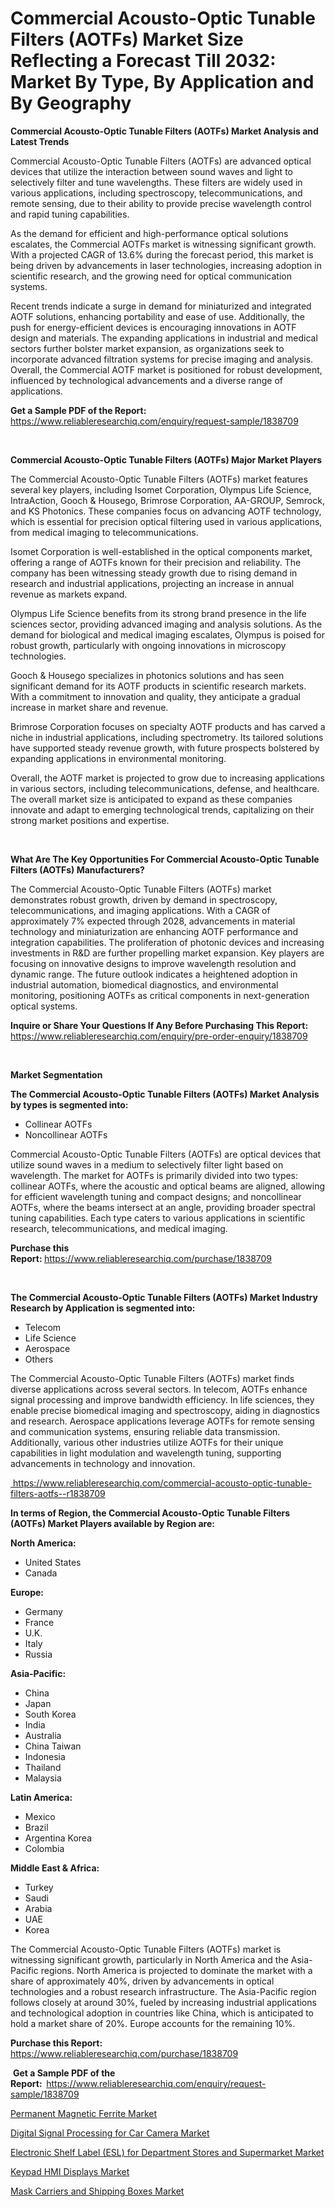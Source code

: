 <p><h1>Commercial Acousto-Optic Tunable Filters (AOTFs) Market Size Reflecting a Forecast Till 2032: Market By Type, By Application and By Geography</h1></p><p><strong>Commercial Acousto-Optic Tunable Filters (AOTFs) Market Analysis and Latest Trends</strong></p>
<p><p>Commercial Acousto-Optic Tunable Filters (AOTFs) are advanced optical devices that utilize the interaction between sound waves and light to selectively filter and tune wavelengths. These filters are widely used in various applications, including spectroscopy, telecommunications, and remote sensing, due to their ability to provide precise wavelength control and rapid tuning capabilities. </p><p>As the demand for efficient and high-performance optical solutions escalates, the Commercial AOTFs market is witnessing significant growth. With a projected CAGR of 13.6% during the forecast period, this market is being driven by advancements in laser technologies, increasing adoption in scientific research, and the growing need for optical communication systems. </p><p>Recent trends indicate a surge in demand for miniaturized and integrated AOTF solutions, enhancing portability and ease of use. Additionally, the push for energy-efficient devices is encouraging innovations in AOTF design and materials. The expanding applications in industrial and medical sectors further bolster market expansion, as organizations seek to incorporate advanced filtration systems for precise imaging and analysis. Overall, the Commercial AOTF market is positioned for robust development, influenced by technological advancements and a diverse range of applications.</p></p>
<p><strong>Get a Sample PDF of the Report:&nbsp;</strong> <a href="https://www.reliableresearchiq.com/enquiry/request-sample/1838709?utm_campaign=103&utm_medium=2&utm_source=Github&utm_content=ia&utm_term=13022025&utm_id=commercial-acousto-optic-tunable-filters-aotfs">https://www.reliableresearchiq.com/enquiry/request-sample/1838709</a></p>
<p>&nbsp;</p>
<p><strong>Commercial Acousto-Optic Tunable Filters (AOTFs) Major Market Players</strong></p>
<p><p>The Commercial Acousto-Optic Tunable Filters (AOTFs) market features several key players, including Isomet Corporation, Olympus Life Science, IntraAction, Gooch & Housego, Brimrose Corporation, AA-GROUP, Semrock, and KS Photonics. These companies focus on advancing AOTF technology, which is essential for precision optical filtering used in various applications, from medical imaging to telecommunications.</p><p>Isomet Corporation is well-established in the optical components market, offering a range of AOTFs known for their precision and reliability. The company has been witnessing steady growth due to rising demand in research and industrial applications, projecting an increase in annual revenue as markets expand.</p><p>Olympus Life Science benefits from its strong brand presence in the life sciences sector, providing advanced imaging and analysis solutions. As the demand for biological and medical imaging escalates, Olympus is poised for robust growth, particularly with ongoing innovations in microscopy technologies.</p><p>Gooch & Housego specializes in photonics solutions and has seen significant demand for its AOTF products in scientific research markets. With a commitment to innovation and quality, they anticipate a gradual increase in market share and revenue.</p><p>Brimrose Corporation focuses on specialty AOTF products and has carved a niche in industrial applications, including spectrometry. Its tailored solutions have supported steady revenue growth, with future prospects bolstered by expanding applications in environmental monitoring.</p><p>Overall, the AOTF market is projected to grow due to increasing applications in various sectors, including telecommunications, defense, and healthcare. The overall market size is anticipated to expand as these companies innovate and adapt to emerging technological trends, capitalizing on their strong market positions and expertise.</p></p>
<p>&nbsp;</p>
<p><strong>What Are The Key Opportunities For Commercial Acousto-Optic Tunable Filters (AOTFs) Manufacturers?</strong></p>
<p><p>The Commercial Acousto-Optic Tunable Filters (AOTFs) market demonstrates robust growth, driven by demand in spectroscopy, telecommunications, and imaging applications. With a CAGR of approximately 7% expected through 2028, advancements in material technology and miniaturization are enhancing AOTF performance and integration capabilities. The proliferation of photonic devices and increasing investments in R&D are further propelling market expansion. Key players are focusing on innovative designs to improve wavelength resolution and dynamic range. The future outlook indicates a heightened adoption in industrial automation, biomedical diagnostics, and environmental monitoring, positioning AOTFs as critical components in next-generation optical systems.</p></p>
<p><strong>Inquire or Share Your Questions If Any Before Purchasing This Report:</strong> <a href="https://www.reliableresearchiq.com/enquiry/pre-order-enquiry/1838709?utm_campaign=103&utm_medium=2&utm_source=Github&utm_content=ia&utm_term=13022025&utm_id=commercial-acousto-optic-tunable-filters-aotfs">https://www.reliableresearchiq.com/enquiry/pre-order-enquiry/1838709</a></p>
<p>&nbsp;</p>
<p><strong>Market Segmentation</strong></p>
<p><strong>The Commercial Acousto-Optic Tunable Filters (AOTFs) Market Analysis by types is segmented into:</strong></p>
<p><ul><li>Collinear AOTFs</li><li>Noncollinear AOTFs</li></ul></p>
<p><p>Commercial Acousto-Optic Tunable Filters (AOTFs) are optical devices that utilize sound waves in a medium to selectively filter light based on wavelength. The market for AOTFs is primarily divided into two types: collinear AOTFs, where the acoustic and optical beams are aligned, allowing for efficient wavelength tuning and compact designs; and noncollinear AOTFs, where the beams intersect at an angle, providing broader spectral tuning capabilities. Each type caters to various applications in scientific research, telecommunications, and medical imaging.</p></p>
<p><strong>Purchase this Report:&nbsp;</strong><a href="https://www.reliableresearchiq.com/purchase/1838709?utm_campaign=103&utm_medium=2&utm_source=Github&utm_content=ia&utm_term=13022025&utm_id=commercial-acousto-optic-tunable-filters-aotfs">https://www.reliableresearchiq.com/purchase/1838709</a></p>
<p>&nbsp;</p>
<p><strong>The Commercial Acousto-Optic Tunable Filters (AOTFs) Market Industry Research by Application is segmented into:</strong></p>
<p><ul><li>Telecom</li><li>Life Science</li><li>Aerospace</li><li>Others</li></ul></p>
<p><p>The Commercial Acousto-Optic Tunable Filters (AOTFs) market finds diverse applications across several sectors. In telecom, AOTFs enhance signal processing and improve bandwidth efficiency. In life sciences, they enable precise biomedical imaging and spectroscopy, aiding in diagnostics and research. Aerospace applications leverage AOTFs for remote sensing and communication systems, ensuring reliable data transmission. Additionally, various other industries utilize AOTFs for their unique capabilities in light modulation and wavelength tuning, supporting advancements in technology and innovation.</p></p>
<p><a href="https://www.reliableresearchiq.com/commercial-acousto-optic-tunable-filters-aotfs--r1838709?utm_campaign=103&utm_medium=2&utm_source=Github&utm_content=ia&utm_term=13022025&utm_id=commercial-acousto-optic-tunable-filters-aotfs">&nbsp;https://www.reliableresearchiq.com/commercial-acousto-optic-tunable-filters-aotfs--r1838709</a></p>
<p><strong>In terms of Region, the Commercial Acousto-Optic Tunable Filters (AOTFs) Market Players available by Region are:</strong></p>
<p>
    <p> <strong> North America: </strong>
        <ul>
            <li>United States</li>
            <li>Canada</li>
        </ul>
        </p> 
    <p> <strong> Europe: </strong>
        <ul>
            <li>Germany</li>
            <li>France</li>
            <li>U.K.</li>
            <li>Italy</li>
            <li>Russia</li>
        </ul>
        </p> 
    <p> <strong> Asia-Pacific: </strong>
        <ul>
            <li>China</li>
            <li>Japan</li>
            <li>South Korea</li>
            <li>India</li>
            <li>Australia</li>
            <li>China Taiwan</li>
            <li>Indonesia</li>
            <li>Thailand</li>
            <li>Malaysia</li>
        </ul>
        </p> 
    <p> <strong> Latin America: </strong>
        <ul>
            <li>Mexico</li>
            <li>Brazil</li>
            <li>Argentina Korea</li>
            <li>Colombia</li>
        </ul>
        </p> 
    <p> <strong> Middle East & Africa: </strong>
        <ul>
            <li>Turkey</li>
            <li>Saudi</li>
            <li>Arabia</li>
            <li>UAE</li>
            <li>Korea</li>
        </ul>
    </p>
    </p>
<p><p>The Commercial Acousto-Optic Tunable Filters (AOTFs) market is witnessing significant growth, particularly in North America and the Asia-Pacific regions. North America is projected to dominate the market with a share of approximately 40%, driven by advancements in optical technologies and a robust research infrastructure. The Asia-Pacific region follows closely at around 30%, fueled by increasing industrial applications and technological adoption in countries like China, which is anticipated to hold a market share of 20%. Europe accounts for the remaining 10%.</p></p>
<p><strong>Purchase this Report: </strong><a href="https://www.reliableresearchiq.com/purchase/1838709?utm_campaign=103&utm_medium=2&utm_source=Github&utm_content=ia&utm_term=13022025&utm_id=commercial-acousto-optic-tunable-filters-aotfs">https://www.reliableresearchiq.com/purchase/1838709</a></p>
<p>&nbsp;<strong>Get a Sample PDF of the Report:&nbsp;&nbsp;</strong><a href="https://www.reliableresearchiq.com/enquiry/request-sample/1838709?utm_campaign=103&utm_medium=2&utm_source=Github&utm_content=ia&utm_term=13022025&utm_id=commercial-acousto-optic-tunable-filters-aotfs">https://www.reliableresearchiq.com/enquiry/request-sample/1838709</a></p>
<p><strong></strong></p>
<p><p><a href="https://github.com/bedelibekwe58/Market-Research-Report-List-1/blob/main/permanent-magnetic-ferrite-market.md?utm_campaign=103&utm_medium=2&utm_source=Github&utm_content=ia&utm_term=13022025&utm_id=commercial-acousto-optic-tunable-filters-aotfs">Permanent Magnetic Ferrite Market</a></p><p><a href="https://github.com/ypumgtoivo/Market-Research-Report-List-1/blob/main/digital-signal-processing-for-car-camera-market.md?utm_campaign=103&utm_medium=2&utm_source=Github&utm_content=ia&utm_term=13022025&utm_id=commercial-acousto-optic-tunable-filters-aotfs">Digital Signal Processing for Car Camera Market</a></p><p><a href="https://github.com/theriiawande/Market-Research-Report-List-1/blob/main/electronic-shelf-label-esl-for-department-stores-and-supermarket-market.md?utm_campaign=103&utm_medium=2&utm_source=Github&utm_content=ia&utm_term=13022025&utm_id=commercial-acousto-optic-tunable-filters-aotfs">Electronic Shelf Label (ESL) for Department Stores and Supermarket Market</a></p><p><a href="https://github.com/kmettjanksj7/Market-Research-Report-List-1/blob/main/keypad-hmi-displays-market.md?utm_campaign=103&utm_medium=2&utm_source=Github&utm_content=ia&utm_term=13022025&utm_id=commercial-acousto-optic-tunable-filters-aotfs">Keypad HMI Displays Market</a></p><p><a href="https://github.com/huelarnzeba29/Market-Research-Report-List-1/blob/main/mask-carriers-and-shipping-boxes-market.md?utm_campaign=103&utm_medium=2&utm_source=Github&utm_content=ia&utm_term=13022025&utm_id=commercial-acousto-optic-tunable-filters-aotfs">Mask Carriers and Shipping Boxes Market</a></p></p>